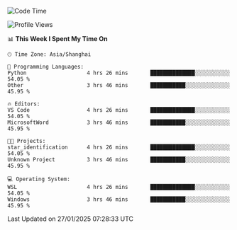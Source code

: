 <!--START_SECTION:waka-->
![Code Time](http://img.shields.io/badge/Code%20Time-2%2C228%20hrs%205%20mins-blue)

![Profile Views](http://img.shields.io/badge/Profile%20Views-3-blue)

📊 **This Week I Spent My Time On** 

```text
🕑︎ Time Zone: Asia/Shanghai

💬 Programming Languages: 
Python                   4 hrs 26 mins       ██████████████░░░░░░░░░░░   54.05 % 
Other                    3 hrs 46 mins       ███████████░░░░░░░░░░░░░░   45.95 % 

🔥 Editors: 
VS Code                  4 hrs 26 mins       ██████████████░░░░░░░░░░░   54.05 % 
MicrosoftWord            3 hrs 46 mins       ███████████░░░░░░░░░░░░░░   45.95 % 

🐱‍💻 Projects: 
star_identification      4 hrs 26 mins       ██████████████░░░░░░░░░░░   54.05 % 
Unknown Project          3 hrs 46 mins       ███████████░░░░░░░░░░░░░░   45.95 % 

💻 Operating System: 
WSL                      4 hrs 26 mins       ██████████████░░░░░░░░░░░   54.05 % 
Windows                  3 hrs 46 mins       ███████████░░░░░░░░░░░░░░   45.95 % 
```


 Last Updated on 27/01/2025 07:28:33 UTC
<!--END_SECTION:waka-->